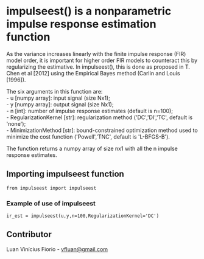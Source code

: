 # impulseest() is a nonparametric impulse response estimation function

As the variance increases linearly with the finite impulse response (FIR) model order, it is important for higher order FIR models to counteract this by regularizing the estimative. In impulseest(), this is done as proposed in T. Chen et al [2012] using the Empirical Bayes method (Carlin and Louis [1996]).

The six arguments in this function are: <br />
    - u [numpy array]: input signal (size Nx1); <br />
    - y [numpy array]: output signal (size Nx1); <br />
    - n [int]: number of impulse response estimates (default is n=100); <br />
    - RegularizationKernel [str]: regularization method ('DC','DI','TC', default is 'none'); <br />
    - MinimizationMethod [str]: bound-constrained optimization method used to minimize the cost function ('Powell','TNC', default is 'L-BFGS-B').

The function returns a numpy array of size nx1 with all the n impulse response estimates.

## Importing impulseest function

```
from impulseest import impulseest
```

### Example of use of impulseest

```
ir_est = impulseest(u,y,n=100,RegularizationKernel='DC')
```

## Contributor

Luan Vinícius Fiorio - vfluan@gmail.com
